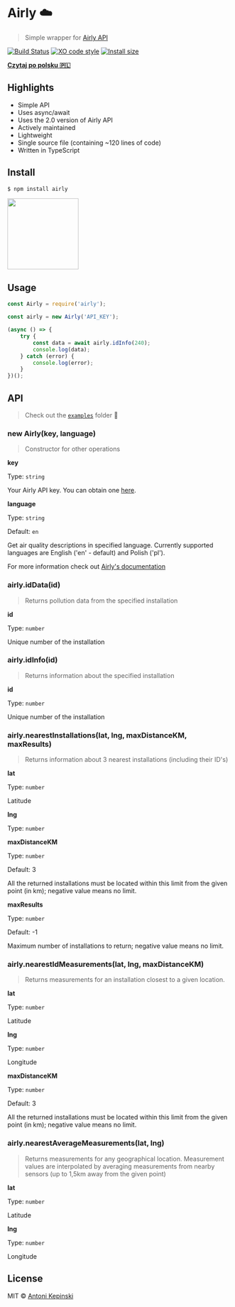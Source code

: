 # Airly :cloud:

> Simple wrapper for [Airly API](https://developer.airly.eu/docs)

[![Build Status](https://travis-ci.org/xxczaki/airly.svg?branch=master)](https://travis-ci.org/xxczaki/airly) 
[![XO code style](https://img.shields.io/badge/code_style-XO-5ed9c7.svg)](https://github.com/xojs/xo) 
[![Install size](https://packagephobia.now.sh/badge?p=airly)](https://packagephobia.now.sh/result?p=airly)

[**Czytaj po polsku :poland:**](https://github.com/xxczaki/airly/blob/master/readme_pl.md)

## Highlights

* Simple API
* Uses async/await
* Uses the 2.0 version of Airly API
* Actively maintained
* Lightweight
* Single source file (containing ~120 lines of code)
* Written in TypeScript

## Install

```
$ npm install airly
```

<a href="https://www.patreon.com/akepinski">
	<img src="https://c5.patreon.com/external/logo/become_a_patron_button@2x.png" width="160">
</a>


## Usage

```js
const Airly = require('airly');

const airly = new Airly('API_KEY');

(async () => {
	try {
		const data = await airly.idInfo(240);
		console.log(data);
	} catch (error) {
		console.log(error);
	}
})();
```


## API

> Check out the [`examples`](https://github.com/xxczaki/airly/tree/master/examples) folder :rocket:

### new Airly(key, language)

> Constructor for other operations

**key**

Type: `string`

Your Airly API key. You can obtain one [here](https://developer.airly.eu/).

**language**

Type: `string`

Default: `en`

Get air quality descriptions in specified language. Currently supported languages are English ('en' - default) and Polish ('pl').

For more information check out [Airly's documentation](https://developer.airly.eu/docs#general.language)

### airly.idData(id)

> Returns pollution data from the specified installation

**id**

Type: `number`

Unique number of the installation

### airly.idInfo(id)

> Returns information about the specified installation

**id**

Type: `number`

Unique number of the installation

### airly.nearestInstallations(lat, lng, maxDistanceKM, maxResults)

> Returns information about 3 nearest installations (including their ID's)

**lat**

Type: `number`

Latitude

**lng**

Type: `number`

**maxDistanceKM**

Type: `number`

Default: 3

All the returned installations must be located within this limit from the given point (in km); negative value means no limit.

**maxResults**

Type: `number`

Default: -1

Maximum number of installations to return; negative value means no limit.

### airly.nearestIdMeasurements(lat, lng, maxDistanceKM)

> Returns measurements for an installation closest to a given location.

**lat**

Type: `number`

Latitude

**lng**

Type: `number`

Longitude

**maxDistanceKM**

Type: `number`

Default: 3

All the returned installations must be located within this limit from the given point (in km); negative value means no limit.

### airly.nearestAverageMeasurements(lat, lng)

> Returns measurements for any geographical location. Measurement values are interpolated by averaging measurements from nearby sensors (up to 1,5km away from the given point)

**lat**

Type: `number`

Latitude

**lng**

Type: `number`

Longitude

## License

MIT © [Antoni Kepinski](https://kepinski.me)
